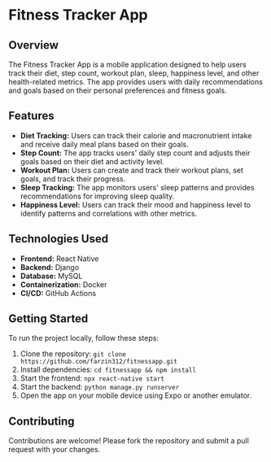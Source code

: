 # Fitness Tracker App

## Overview
The Fitness Tracker App is a mobile application designed to help users track their diet, step count, workout plan, sleep, happiness level, and other health-related metrics. The app provides users with daily recommendations and goals based on their personal preferences and fitness goals.

## Features
- **Diet Tracking:** Users can track their calorie and macronutrient intake and receive daily meal plans based on their goals.
- **Step Count:** The app tracks users' daily step count and adjusts their goals based on their diet and activity level.
- **Workout Plan:** Users can create and track their workout plans, set goals, and track their progress.
- **Sleep Tracking:** The app monitors users' sleep patterns and provides recommendations for improving sleep quality.
- **Happiness Level:** Users can track their mood and happiness level to identify patterns and correlations with other metrics.

## Technologies Used
- **Frontend:** React Native
- **Backend:** Django
- **Database:** MySQL
- **Containerization:** Docker
- **CI/CD:** GitHub Actions

## Getting Started
To run the project locally, follow these steps:

1. Clone the repository: `git clone https://github.com/farzin312/fitnessapp.git`
2. Install dependencies: `cd fitnessapp && npm install`
3. Start the frontend: `npx react-native start`
4. Start the backend: `python manage.py runserver`
5. Open the app on your mobile device using Expo or another emulator.

## Contributing
Contributions are welcome! Please fork the repository and submit a pull request with your changes.

